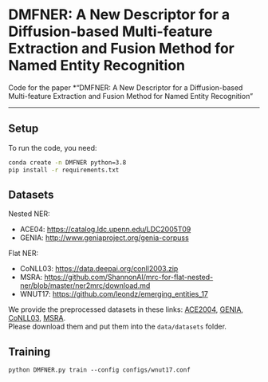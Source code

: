# DMFNER: A New Descriptor for a Diffusion-based Multi-feature Extraction and Fusion Method for Named Entity Recognition

Code for the paper *“DMFNER: A New Descriptor for a Diffusion-based Multi-feature Extraction and Fusion Method for Named Entity Recognition”

---

##  Setup

To run the code, you need:

```bash
conda create -n DMFNER python=3.8
pip install -r requirements.txt
```

##  Datasets

Nested NER:
- ACE04: https://catalog.ldc.upenn.edu/LDC2005T09
- GENIA: http://www.geniaproject.org/genia-corpuss

Flat NER:
- CoNLL03: https://data.deepai.org/conll2003.zip
- MSRA: https://github.com/ShannonAI/mrc-for-flat-nested-ner/blob/master/ner2mrc/download.md
- WNUT17: https://github.com/leondz/emerging_entities_17

We provide the preprocessed datasets in these links: 
[ACE2004](https://drive.google.com/drive/folders/19mi-R8FbMwSRa0QqQ2sraTBA3vzZ5Shb?usp=drive_link), 
[GENIA](https://drive.google.com/drive/folders/1qhMyrWzSw5yCtiQN3LA6hKdAP7jLnH2L?usp=drive_link), 
[CoNLL03](https://drive.google.com/drive/folders/1QnOdSs7l_gs5CBue9OXPF1OVX9zmjd7U?usp=drive_link), 
[MSRA](https://drive.google.com/drive/folders/1gCEyRy4zPEgVPcqH3c2Ug7Wp7RfLa6E6?usp=drive_link).  
Please download them and put them into the `data/datasets` folder.

##  Training
```
python DMFNER.py train --config configs/wnut17.conf
```
